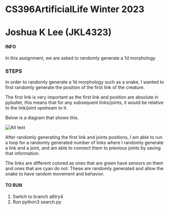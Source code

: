 # CS396ArtificialLife Winter 2023
# Joshua K Lee (JKL4323)


#### INFO ####
In this assignment, we are asked to randomly generate a 1d morphology

### STEPS ###
In order to randomly generate a 1d morphology such as a snake, I wanted to first randomly generate the position of the first link of the creature.

The first link is very important as the first link and position are absolute in pybullet, this means that for any subsequent links/joints, it would be relative to the link/joint upstream to it.

Below is a diagram that shows this.

![Alt text](/jointdiagram.pngraw=true "Title")

After randomly generating the first link and joints positions, I am able to run a loop for a randomly generated number of links where I randomly generate a link and a joint, and am able to connect them to previous joints by saving that information.

The links are different colored as ones that are green have sensors on them and ones that are cyan do not.
These are randomly generated and allow the snake to have random movement and behavior.


#### TO RUN ####
1. Switch to branch a6try4
2. Run python3 search.py
